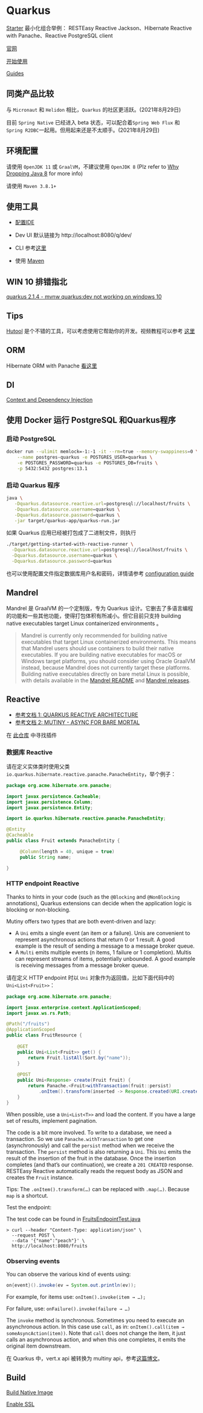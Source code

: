 # Quarkus

[Starter](https://code.quarkus.io/) 最小化组合举例： RESTEasy Reactive Jackson、Hibernate Reactive with Panache、Reactive PostgreSQL client

[官网](https://quarkus.io/)

[开始使用](https://quarkus.io/get-started/)

[Guides](https://quarkus.io/guides/)

## 同类产品比较

与 `Micronaut` 和 `Helidon` 相比，`Quarkus` 的社区更活跃。(2021年8月29日)

目前 `Spring Native` 已经进入 beta 状态，可以配合着`Spring Web Flux` 和 `Spring R2DBC`一起用。但用起来还是不太顺手。(2021年8月29日)

## 环境配置

请使用 `OpenJDK 11` 或 `GraalVM`，不建议使用 `OpenJDK 8` (Plz refer to [Why Dropping Java 8](https://github.com/quarkusio/quarkus/wiki/Why-Dropping-Java-8) for more info)

请使用 `Maven 3.8.1+`

## 使用工具

- [配置IDE](https://quarkus.io/guides/ide-tooling)

- Dev UI  默认链接为 http://localhost:8080/q/dev/

- CLI 参考[这里](https://quarkus.io/guides/cli-tooling)
- 使用 [Maven](https://quarkus.io/guides/maven-tooling)

## WIN 10 排错指北

[quarkus 2.1.4 - mvnw quarkus:dev not working on windows 10](https://stackoverflow.com/questions/68958241/quarkus-2-1-4-mvnw-quarkusdev-not-working-on-windows-10)

## Tips

[Hutool](https://hutool.cn/docs/#/) 是个不错的工具，可以考虑使用它帮助你的开发。视频教程可以参考 [这里](https://www.bilibili.com/video/BV1bQ4y1M7d9?zw)

## ORM

Hibernate ORM with Panache [看这里](https://quarkus.io/guides/hibernate-orm-panache)

## DI

[Context and Dependency Injection](https://quarkus.io/guides/cdi-reference#supported_features)

## 使用 Docker 运行 PostgreSQL 和Quarkus程序

### 启动 PostgreSQL

```zsh
docker run --ulimit memlock=-1:-1 -it --rm=true --memory-swappiness=0 \
    --name postgres-quarkus -e POSTGRES_USER=quarkus \
    -e POSTGRES_PASSWORD=quarkus -e POSTGRES_DB=fruits \
    -p 5432:5432 postgres:13.1
```

### 启动 Quarkus 程序

```zsh
java \
   -Dquarkus.datasource.reactive.url=postgresql://localhost/fruits \
   -Dquarkus.datasource.username=quarkus \
   -Dquarkus.datasource.password=quarkus \
   -jar target/quarkus-app/quarkus-run.jar
```

如果 Quarkus 应用已经被打包成了二进制文件，则执行

```zsh
./target/getting-started-with-reactive-runner \
  -Dquarkus.datasource.reactive.url=postgresql://localhost/fruits \
  -Dquarkus.datasource.username=quarkus \
  -Dquarkus.datasource.password=quarkus
```

也可以使用配置文件指定数据库用户名和密码，详情请参考 [configuration guide](https://quarkus.io/guides/config-reference#configuration_sources)

## Mandrel

Mandrel 是 GraalVM 的一个定制版，专为 Quarkus 设计。它删去了多语言编程的功能和一些其他功能，使得打包体积有所减小。但它目前只支持 building native executables target Linux containerized environments 。

> Mandrel is currently only recommended for building native executables that target Linux containerized environments. This means that Mandrel users should use containers to build their native executables. If you are building native executables for macOS or Windows target platforms, you should consider using Oracle GraalVM instead, because Mandrel does not currently target these platforms. Building native executables directly on bare metal Linux is possible, with details available in the [Mandrel README](https://github.com/graalvm/mandrel/blob/default/README.md) and [Mandrel releases](https://github.com/graalvm/mandrel/releases).

## Reactive

- [参考文档 1: QUARKUS REACTIVE ARCHITECTURE](https://quarkus.io/guides/quarkus-reactive-architecture) 
- [参考文档 2: MUTINY - ASYNC FOR BARE MORTAL](https://quarkus.io/guides/mutiny-primer)

在 [此仓库](https://github.com/quarkiverse) 中寻找插件

### 数据库 Reactive

请在定义实体类时使用父类 `io.quarkus.hibernate.reactive.panache.PanacheEntity`，举个例子：

```java
package org.acme.hibernate.orm.panache;

import javax.persistence.Cacheable;
import javax.persistence.Column;
import javax.persistence.Entity;

import io.quarkus.hibernate.reactive.panache.PanacheEntity;  

@Entity
@Cacheable
public class Fruit extends PanacheEntity {

	 @Column(length = 40, unique = true)
	 public String name;

}
```

### HTTP endpoint Reactive

Thanks to hints in your code (such as the `@Blocking` and `@NonBlocking` annotations), Quarkus extensions can decide when the application logic is blocking or non-blocking.

Mutiny offers two types that are both event-driven and lazy:

- A `Uni` emits a single event (an item or a failure). Unis are convenient to represent asynchronous actions that return 0 or 1 result. A good example is the result of sending a message to a message broker queue.
- A `Multi` emits multiple events (n items, 1 failure or 1 completion). Multis can represent streams of items, potentially unbounded. A good example is receiving messages from a message broker queue.

请在定义 HTTP endpoint 时以 `Uni` 对象作为返回值，比如下面代码中的`Uni<List<Fruit>>`：

```java
package org.acme.hibernate.orm.panache;

import javax.enterprise.context.ApplicationScoped;
import javax.ws.rs.Path;

@Path("/fruits")
@ApplicationScoped
public class FruitResource {
    
    @GET
    public Uni<List<Fruit>> get() {
        return Fruit.listAll(Sort.by("name"));
    }
    
    @POST
	public Uni<Response> create(Fruit fruit) {
    	return Panache.<Fruit>withTransaction(fruit::persist)
            .onItem().transform(inserted -> Response.created(URI.create("/fruits/" + inserted.id)).build());
	}
}
```

When possible, use a `Uni<List<T>>` and load the content. If you have a large set of results, implement pagination.

The code is a bit more involved. To write to a database, we need a transaction. So we use `Panache.withTransaction` to get one (asynchronously) and call the `persist` method when we receive the transaction. The `persist` method is also returning a `Uni`. This `Uni` emits the result of the insertion of the fruit in the database. Once the insertion completes (and that’s our continuation), we create a `201 CREATED` response. RESTEasy Reactive automatically reads the request body as JSON and creates the `Fruit` instance.

Tips: The `.onItem().transform(…)` can be replaced with `.map(…)`. Because `map` is a shortcut.

Test the endpoint:

The test code can be found in [FruitsEndpointTest.java](https://github.com/quarkusio/quarkus-quickstarts/blob/main/hibernate-reactive-panache-quickstart/src/test/java/org/acme/hibernate/orm/panache/FruitsEndpointTest.java)

```
> curl --header "Content-Type: application/json" \
  --request POST \
  --data '{"name":"peach"}' \
  http://localhost:8080/fruits
```

### Observing events

You can observe the various kind of events using:

```java
on{event}().invoke(ev → System.out.println(ev));
```

For example, for items use: `onItem().invoke(item → …);`

For failure, use: `onFailure().invoke(failure → …)`

The `invoke` method is synchronous. Sometimes you need to execute an asynchronous action. In this case use `call`, as in: `onItem().call(item → someAsyncAction(item))`. Note that `call` does not change the item, it just calls an asynchronous action, and when this one completes, it emits the original item downstream.

在 Quarkus 中，vert.x api 被转换为 multiny api，参考[这篇博文](https://quarkus.io/blog/mutiny-vertx/)。

## Build

[Build Native Image](https://quarkus.io/guides/building-native-image)

[Enable SSL](https://quarkus.io/guides/native-and-ssl)

